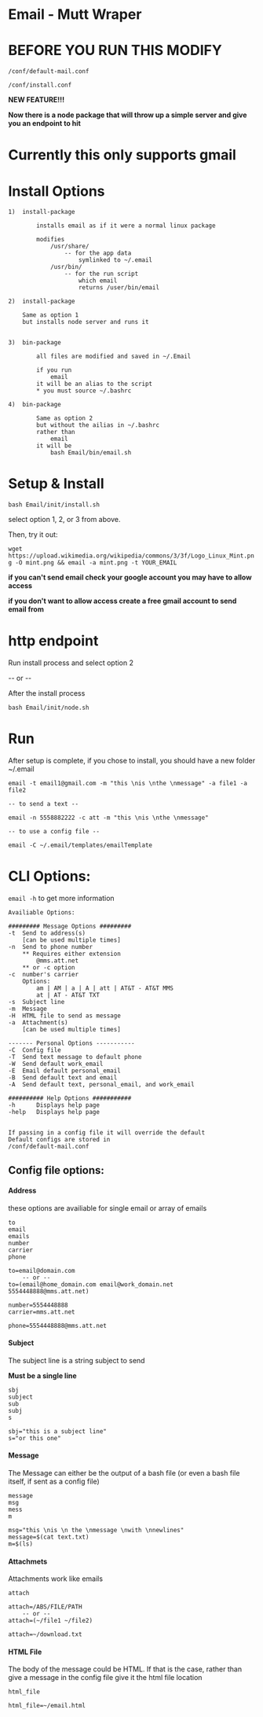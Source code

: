 # Email - Mutt Wraper

# BEFORE YOU RUN THIS MODIFY

`/conf/default-mail.conf`

`/conf/install.conf`

**NEW FEATURE!!!**

**Now there is a node package that will throw up a simple server and give you an endpoint to hit**

# Currently this only supports gmail

# Install Options
    1)  install-package

            installs email as if it were a normal linux package

            modifies
                /usr/share/
                    -- for the app data
                        symlinked to ~/.email
                /usr/bin/   
                    -- for the run script
                        which email
                        returns /user/bin/email

    2)  install-package

        Same as option 1
        but installs node server and runs it


    3)  bin-package

            all files are modified and saved in ~/.Email

            if you run
                email
            it will be an alias to the script
            * you must source ~/.bashrc

    4)  bin-package

            Same as option 2
            but without the ailias in ~/.bashrc
            rather than
                email
            it will be
                bash Email/bin/email.sh

# Setup & Install

`bash Email/init/install.sh`

select option 1, 2, or 3 from above.

Then, try it out:

`wget https://upload.wikimedia.org/wikipedia/commons/3/3f/Logo_Linux_Mint.png -O mint.png && email -a mint.png -t YOUR_EMAIL`

**if you can't send email check your google account you may have to allow access**

**if you don't want to allow access create a free gmail account to send email from**


# http endpoint

Run install process and select option 2

-- or --

After the install process

`bash Email/init/node.sh`




# Run

After setup is complete, if you chose to install, you should have a new folder ~/.email

    email -t email1@gmail.com -m "this \nis \nthe \nmessage" -a file1 -a file2

    -- to send a text --

    email -n 5558882222 -c att -m "this \nis \nthe \nmessage"

    -- to use a config file --

    email -C ~/.email/templates/emailTemplate

# CLI Options:

`email -h` to get more information

    Availiable Options:

    ######### Message Options #########
    -t  Send to address(s)
        [can be used multiple times]
    -n  Send to phone number
        ** Requires either extension
            @mms.att.net
        ** or -c option
    -c  number's carrier
        Options:
            am | AM | a | A | att | AT&T - AT&T MMS
            at | AT - AT&T TXT
    -s  Subject line
    -m  Message
    -H  HTML file to send as message
    -a  Attachment(s)
        [can be used multiple times]

    ------- Personal Options -----------
    -C  Config file
    -T  Send text message to default phone
    -W  Send default work_email
    -E  Email default personal_email
    -B  Send default text and email
    -A  Send default text, personal_email, and work_email

    ########## Help Options ###########
    -h      Displays help page
    -help   Displays help page


    If passing in a config file it will override the default
    Default configs are stored in
    /conf/default-mail.conf



## Config file options:
#### Address

these options are availiable for single email or array of emails

    to
    email
    emails
    number
    carrier
    phone

    to=email@domain.com
        -- or --
    to=(email@home_domain.com email@work_domain.net 5554448888@mms.att.net)

    number=5554448888
    carrier=mms.att.net

    phone=5554448888@mms.att.net

#### Subject  

The subject line is a string subject to send

**Must be a single line**

    sbj
    subject
    sub
    subj
    s

    sbj="this is a subject line"
    s="or this one"

#### Message    

The Message can either be the output of a bash file (or even a bash file itself, if sent as a config file)

    message
    msg
    mess
    m

    msg="this \nis \n the \nmessage \nwith \nnewlines"
    message=$(cat text.txt)
    m=$(ls)

#### Attachmets

Attachments work like emails

    attach

    attach=/ABS/FILE/PATH
        -- or --
    attach=(~/file1 ~/file2)

    attach=~/download.txt

#### HTML File

The body of the message could be HTML.  If that is the case, rather than give a message in the config file give it the html file location

    html_file

    html_file=~/email.html
